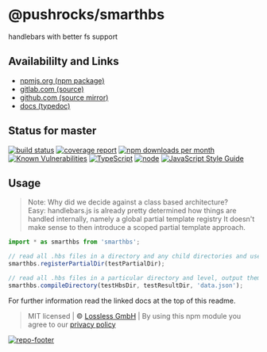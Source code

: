 # @pushrocks/smarthbs
handlebars with better fs support

## Availabililty and Links
* [npmjs.org (npm package)](https://www.npmjs.com/package/@pushrocks/smarthbs)
* [gitlab.com (source)](https://gitlab.com/pushrocks/smarthbs)
* [github.com (source mirror)](https://github.com/pushrocks/smarthbs)
* [docs (typedoc)](https://pushrocks.gitlab.io/smarthbs/)

## Status for master
[![build status](https://gitlab.com/pushrocks/smarthbs/badges/master/build.svg)](https://gitlab.com/pushrocks/smarthbs/commits/master)
[![coverage report](https://gitlab.com/pushrocks/smarthbs/badges/master/coverage.svg)](https://gitlab.com/pushrocks/smarthbs/commits/master)
[![npm downloads per month](https://img.shields.io/npm/dm/@pushrocks/smarthbs.svg)](https://www.npmjs.com/package/@pushrocks/smarthbs)
[![Known Vulnerabilities](https://snyk.io/test/npm/@pushrocks/smarthbs/badge.svg)](https://snyk.io/test/npm/@pushrocks/smarthbs)
[![TypeScript](https://img.shields.io/badge/TypeScript->=%203.x-blue.svg)](https://nodejs.org/dist/latest-v10.x/docs/api/)
[![node](https://img.shields.io/badge/node->=%2010.x.x-blue.svg)](https://nodejs.org/dist/latest-v10.x/docs/api/)
[![JavaScript Style Guide](https://img.shields.io/badge/code%20style-prettier-ff69b4.svg)](https://prettier.io/)

## Usage

> Note: Why did we decide against a class based architecture?  
> Easy: handlebars.js is already pretty determined how things are handled internally, namely a global partial template registry
> It doesn't make sense to then introduce a scoped partial template approach.

```javascript
import * as smarthbs from 'smarthbs';

// read all .hbs files in a directory and any child directories and use relative path as partial string identifier
smarthbs.registerPartialDir(testPartialDir);

// read all .hbs files in a particular directory and level, output them to a destination and specify a .json file to read any referenced data
smarthbs.compileDirectory(testHbsDir, testResultDir, 'data.json');
```

For further information read the linked docs at the top of this readme.

> MIT licensed | **&copy;** [Lossless GmbH](https://lossless.gmbh)
| By using this npm module you agree to our [privacy policy](https://lossless.gmbH/privacy)

[![repo-footer](https://lossless.gitlab.io/publicrelations/repofooter.svg)](https://maintainedby.lossless.com)
